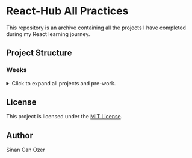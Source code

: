 # React-Hub All Practices

This repository is an archive containing all the projects I have completed during my React learning journey.

## Project Structure

### Weeks

<details>
<summary>Click to expand all projects and pre-work.</summary>

| #   | Project Name | Source Code                                                                                      |
| --- |--------------|--------------------------------------------------------------------------------------------------|
| 0   | Pre Work     | [Source](https://github.com/sinantech/PatikaFrontEndCourse/blob/main/PreworkPractice/index.html) |
| 1   | Week-1       | [Source](https://github.com/sinantech/PatikaFrontendCourse/tree/main/Week_1)                     |
| 2   | Week-2       | [Source](https://github.com/sinantech/PatikaFrontendCourse/tree/main/Week_2)                     |
| 3   | Week-3       | [Source](https://github.com/sinantech/PatikaFrontendCourse/tree/main/Week_3)                     |
| 4   | Week-4       | [Source](https://github.com/sinantech/PatikaFrontendCourse/tree/main/Week_4)                     |
| 5   | Week-5       | [Source](https://github.com/sinantech/PatikaFrontendCourse/tree/main/Week_5)                     |
| 6   | Week-6       | [Source](https://github.com/sinantech/PatikaFrontendCourse/tree/main/Week_6)                     |
| 7   | Week-7       | [Source](https://github.com/sinantech/PatikaFrontendCourse/tree/main/Week_7_apple_website)       |

Week 7 main.js kodları açıklaması:

AOS (Animate On Scroll) Başlatılması:

AOS.init({ ... }): Sayfa yüklendiğinde animasyonları başlatmak için AOS kütüphanesi yapılandırılıyor. startEvent: 'load' ile animasyonlar sayfa yüklendiğinde başlayacak. offset: 20 ile animasyonların başlaması için elemanlar görünür alanın 20 piksel içine girdiğinde tetiklenecek. once: true ile animasyonlar sadece bir kez çalışacak.
Swiper Başlatılması (Kamera Bölümü):

new Swiper('#camera .swiper', { ... }): Kamera bölümünde bir Swiper kaydırıcısı başlatılıyor. speed: 600 ile geçiş hızı 600 milisaniye olarak ayarlanıyor. spaceBetween: 12 ile slaytlar arasındaki boşluk 12 piksel olarak ayarlanıyor. navigation objesi ile önceki ve sonraki butonları etkinleştiriliyor.
GLightbox Başlatılması (Genel):

GLightbox({ selector: '.glightbox' }): Genel lightbox (açılır görsel gösterici) başlatılıyor ve .glightbox seçicisine sahip elemanları hedef alıyor.
GLightbox Başlatılması (Fotoğraflar):

GLightbox({ selector: '#photos .photo' }): Fotoğraf lightbox başlatılıyor ve #photos .photo seçicisine sahip elemanları hedef alıyor.
Swiper Başlatılması (Yorumlar Bölümü):

new Swiper('#comments .swiper', { ... }): Yorumlar bölümünde bir Swiper kaydırıcısı başlatılıyor. pagination objesi ile sayfalandırma butonları etkinleştiriliyor ve tıklanabilir hale getiriliyor.
Header Elementinin Alınması:

var header = document.getElementById('header'): Header (üst bilgi) elementini header değişkenine atıyor.
Header'ın Kaydırıldığında Sınıf Eklenmesi/Kaldırılması:

var headerScrolledHandler = function () { ... }: Bu fonksiyon, sayfa 100 pikselden fazla kaydırıldığında header elementine header-scrolled sınıfını ekliyor, aksi takdirde bu sınıfı kaldırıyor.
HeaderScrolledHandler'ın Olaylara Eklenmesi:

window.addEventListener('load', headerScrolledHandler): Sayfa yüklendiğinde headerScrolledHandler fonksiyonu çağrılıyor.
document.addEventListener('scroll', headerScrolledHandler): Sayfa kaydırıldığında headerScrolledHandler fonksiyonu çağrılıyor.
Tüm 'scrollto' Sınıfına Sahip Bağlantıların Alınması:

var links = document.getElementsByClassName('scrollto'): Tüm .scrollto sınıfına sahip bağlantı elemanları links değişkenine atanıyor.
Her Bölüm İçin Doğru Linkin Odaklanması:

var focusSectionLink = function (event) { ... }: Bu fonksiyon, her scrollto bağlantısı için, kullanıcı sayfayı kaydırdığında doğru linkin odaklanmasını sağlıyor. Bağlantının hash değeri (örneğin #section1) ile ilgili bölüm bulunuyor ve sayfanın kaydırma pozisyonuna göre linkin active sınıfı ekleniyor veya kaldırılıyor.
Bağlantıya Tıklandığında İlgili Bölüme Yumuşak Geçiş:

var focusSection = function (event) { ... }: Bu fonksiyon, bağlantıya tıklandığında ilgili bölüme yumuşak bir geçiş yapılmasını sağlıyor. event.preventDefault() ile varsayılan tıklama davranışı durduruluyor ve sayfanın hedef bölüme kaydırılması sağlanıyor.
Sayfa Kaydırıldığında focusSectionLink'in Çağrılması:

window.addEventListener('scroll', focusSectionLink): Sayfa kaydırıldığında focusSectionLink fonksiyonu çağrılıyor.
'scrollto' Sınıfına Sahip Bağlantılara Tıklama Olayının Eklenmesi:

for (const link of links) { link.addEventListener('click', focusSection) }: Her scrollto sınıfına sahip bağlantıya tıklama olayı ekleniyor ve focusSection fonksiyonu çağrılıyor.
Bu kod, web sayfasının farklı bölümlerini kaydırma ve animasyonlarla daha kullanıcı dostu hale getirmeyi amaçlıyor. Swiper ve GLightbox gibi kütüphanelerle kaydırıcılar ve lightbox özellikleri ekleniyor, ve scroll animasyonları ile kullanıcı etkileşimi artırılıyor.


</details>



## License

This project is licensed under the [MIT License](https://choosealicense.com/licenses/mit/).

## Author

Sinan Can Ozer
